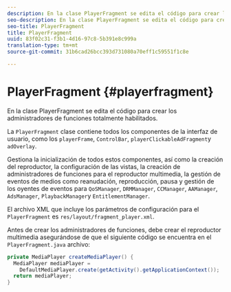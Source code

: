 ```yaml
---
description: En la clase PlayerFragment se edita el código para crear los administradores de funciones totalmente habilitados.
seo-description: En la clase PlayerFragment se edita el código para crear los administradores de funciones totalmente habilitados.
seo-title: PlayerFragment
title: PlayerFragment
uuid: 83f02c31-f3b1-4d16-97c8-5b391e8c999a
translation-type: tm+mt
source-git-commit: 31b6cad26bcc393d731080a70eff1c59551f1c8e

---
```



# PlayerFragment {#playerfragment}

En la clase PlayerFragment se edita el código para crear los administradores de funciones totalmente habilitados.

La `PlayerFragment` clase contiene todos los componentes de la interfaz de usuario, como los `playerFrame`, `ControlBar`, `playerClickableAdFragment`y `adOverlay`.

Gestiona la inicialización de todos estos componentes, así como la creación del reproductor, la configuración de las vistas, la creación de administradores de funciones para el reproductor multimedia, la gestión de eventos de medios como reanudación, reproducción, pausa y gestión de los oyentes de eventos para `QoSManager`, `DRMManager`, `CCManager`, `AAManager`, `AdsManager`, `PlaybackManager`y `EntitlementManager`.

El archivo XML que incluye los parámetros de configuración para el `PlayerFragment` es `res/layout/fragment_player.xml`.

Antes de crear los administradores de funciones, debe crear el reproductor multimedia asegurándose de que el siguiente código se encuentra en el `PlayerFragment.java` archivo:

```java
private MediaPlayer createMediaPlayer() { 
  MediaPlayer mediaPlayer =  
    DefaultMediaPlayer.create(getActivity().getApplicationContext()); 
  return mediaPlayer; 
}
```
